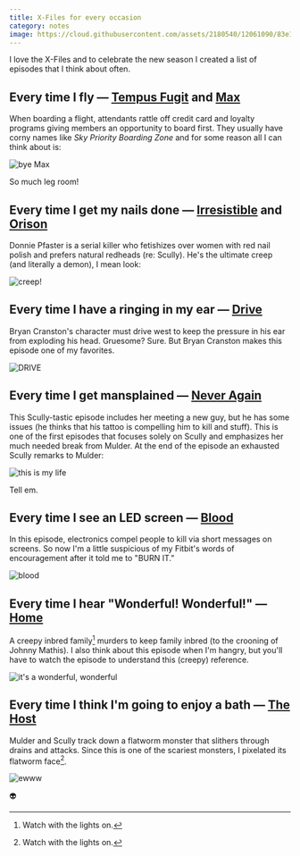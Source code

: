 ```yaml
---
title: X-Files for every occasion
category: notes
image: https://cloud.githubusercontent.com/assets/2180540/12061090/83e195aa-af4b-11e5-9e21-d8db1f363f69.jpg
---
```


I love the X-Files and to celebrate the new season I created a list of episodes that I think about often.

## Every time I fly &mdash; [Tempus Fugit](https://en.wikipedia.org/wiki/Tempus_Fugit_(The_X-Files)) and [Max](https://en.wikipedia.org/wiki/Max_(The_X-Files))

When boarding a flight, attendants rattle off credit card and loyalty programs giving members an opportunity to board first. They usually have corny names like *Sky Priority Boarding Zone* and for some reason all I can think about is:

<div class="photos"><img src="https://cloud.githubusercontent.com/assets/2180540/12071629/24d68f5a-b083-11e5-9004-c0ed1231be06.png" alt="bye Max"></div>

So much leg room!

## Every time I get my nails done &mdash; [Irresistible](https://en.wikipedia.org/wiki/Irresistible_(The_X-Files)) and [Orison](https://en.wikipedia.org/wiki/Orison_(The_X-Files))

Donnie Pfaster is a serial killer who fetishizes over women with red nail polish and prefers natural redheads (re: Scully). He's the ultimate creep (and literally a demon), I mean look:

<div class="photos"><img src="https://cloud.githubusercontent.com/assets/2180540/12071627/24cb4c6c-b083-11e5-823f-187dfde2a815.png" alt="creep!"></div>

## Every time I have a ringing in my ear &mdash; [Drive](https://en.wikipedia.org/wiki/Drive_(The_X-Files))

Bryan Cranston's character must drive west to keep the pressure in his ear from exploding his head. Gruesome? Sure. But Bryan Cranston makes this episode one of my favorites.

<div class="photos"><img src="https://cloud.githubusercontent.com/assets/2180540/12071626/24cad19c-b083-11e5-9164-a3c4405dce67.png" alt="DRIVE"></div>

## Every time I get mansplained &mdash; [Never Again](https://en.wikipedia.org/wiki/Never_Again_(The_X-Files))

This Scully-tastic episode includes her meeting a new guy, but he has some issues (he thinks that his tattoo is compelling him to kill and stuff). This is one of the first episodes that focuses solely on Scully and emphasizes her much needed break from Mulder. At the end of the episode an exhausted Scully remarks to Mulder:

<div class="photos"><img src="https://cloud.githubusercontent.com/assets/2180540/12074882/c357ce02-b13a-11e5-8f22-c35489af5c20.png" alt="this is my life"></div>

Tell em.

## Every time I see an LED screen &mdash; [Blood](https://en.wikipedia.org/wiki/Blood_(The_X-Files))

In this episode, electronics compel people to kill via short messages on screens. So now I'm a little suspicious of my Fitbit's words of encouragement after it told me to "BURN IT."

<div class="photos"><img src="https://cloud.githubusercontent.com/assets/2180540/12071625/24ca1fb8-b083-11e5-96b4-7fe2cf0aae15.png" alt="blood"></div>

## Every time I hear "Wonderful! Wonderful!" &mdash; [Home](https://en.wikipedia.org/wiki/Home_(The_X-Files))

A creepy inbred family[^1] murders to keep family inbred (to the crooning of Johnny Mathis). I also think about this episode when I'm hangry, but you'll have to watch the episode to understand this (creepy) reference.

<div class="photos"><img src="https://cloud.githubusercontent.com/assets/2180540/12071630/24d683b6-b083-11e5-8de9-c9a37504255a.png" alt="it's a wonderful, wonderful"></div>

## Every time I think I'm going to enjoy a bath &mdash; [The Host](https://en.wikipedia.org/wiki/The_Host_(The_X-Files))

Mulder and Scully track down a flatworm monster that slithers through drains and attacks. Since this is one of the scariest monsters, I pixelated its flatworm face[^1].

<div class="photos"><img src="https://cloud.githubusercontent.com/assets/2180540/12071624/24c9ad6c-b083-11e5-9d49-c08461624a18.png" alt="ewww"></div>

:alien:

[^1]: Watch with the lights on.
